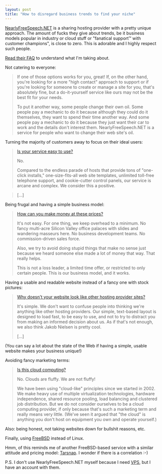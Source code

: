 ```yaml
---
layout: post
title: "How to disregard business trends to find your niche"
---
```


[NearlyFreeSpeech.NET](https://www.nearlyfreespeech.net) is a sharing hosting
provider with a pretty unique approach. The amount of fucks they give about
trends, be it business models popular in industry or cloud stuff or "fanatical
support™ with customer champions", is close to zero. This is adorable and I
highly respect such people.

<!--more-->

[Read their FAQ](https://www.nearlyfreespeech.net/about/faq) to understand what
I'm taking about.

Not catering to everyone:

> If one of those options works for you, great! If, on the other hand, you're
> looking for a more "high contact" approach to support or if you're looking
> for someone to create or manage a site for you, that's absolutely fine, but a
> do-it-yourself service like ours may not be the best fit for your needs.
>
> To put it another way, some people change their own oil. Some people pay a
> mechanic to do it because although they could do it themselves, they want to
> spend their time another way. And some people pay a mechanic to do it because
> they just want their car to work and the details don't interest them.
> NearlyFreeSpeech.NET is a service for people who want to change their web
> site's oil.

Turning the majority of customers away to focus on their ideal users:

> [Is your service easy to use?](https://www.nearlyfreespeech.net/about/faq#Easy)
>
> No.
>
> Compared to the endless parade of hosts that provide tons of "one-click
> installs," one-size-fits-all web site templates, unlimited toll-free
> telephone support, and cookie-cutter control panels, our service is arcane
> and complex. We consider this a positive.

> [...]

Being frugal and having a simple business model:

> [How can you make money at these prices?](https://www.nearlyfreespeech.net/about/faq#Profit)
>
> It's not easy. For one thing, we keep overhead to a minimum. No fancy
> multi-acre Silicon Valley office palaces with slides and wandering masseurs
> here. No business development teams. No commission-driven sales force.
>
> Also, we try to avoid doing stupid things that make no sense just because we
> heard someone else made a lot of money that way. That really helps.
>
> This is not a loss leader, a limited time offer, or restricted to only
> certain people. This is our business model, and it works.

Having a usable and readable website instead of a fancy one with stock pictures:

> [Why doesn't your website look like other hosting provider sites?](https://www.nearlyfreespeech.net/about/faq#UglySite)
>
> It's simple. We don't want to confuse people into thinking we're anything
> like other hosting providers. Our simple, text-based layout is designed to
> load fast, to be easy to use, and not to try to distract you from making an
> informed decision about us. As if that's not enough, we also think Jakob
> Nielsen is pretty cool.
>
> [...]

(You can say a lot about the state of the Web if having a simple,
usable website makes your business unique!)

Avoiding fancy marketing terms:

> [Is this cloud computing?](https://www.nearlyfreespeech.net/about/faq#Cloud)
>
> No. Clouds are fluffy. We are not fluffy!
>
> We have been using "cloud-like" principles since we started in 2002. We make
> heavy use of multiple virtualization technologies, hardware independence,
> shared resource pooling, load balancing and clustered job distribution. But
> we do not consider ourselves to be a cloud computing provider, if only
> because that's such a marketing term and really means very little. (We've
> seen it argued that "the cloud" is anything you don't host on equipment you
> own and operate yourself.)

Also: being honest, not taking websites down for bullshit reasons, etc.

Finally, using [FreeBSD](https://www.nearlyfreespeech.net/about/faq#Hardware)
instead of Linux.

Hmm, of this reminds me of another FreeBSD-based service with a similar
attitude and pricing model: [Tarsnap](https://www.tarsnap.com/). I wonder if
there is a correlation :-)

P.S. I don't use NearlyFreeSpeech.NET myself because I need
[VPS](https://www.nearlyfreespeech.net/about/faq#BigNumbers), but I have an
account with them.
